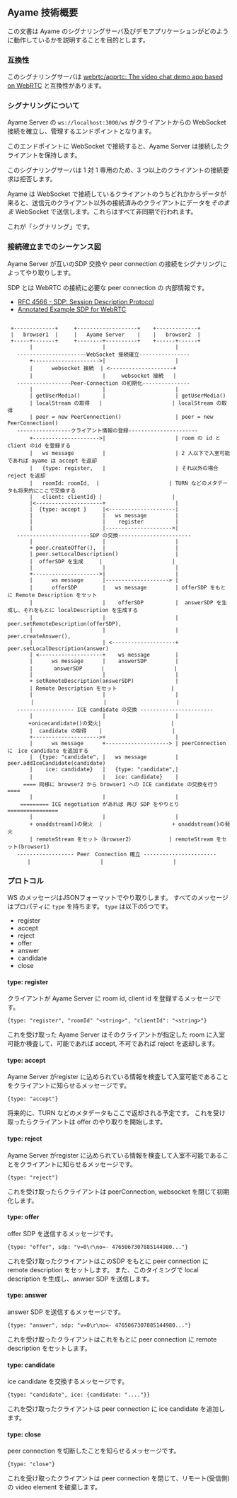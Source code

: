 ## Ayame 技術概要

この文書は Ayame のシグナリングサーバ及びデモアプリケーションがどのように動作しているかを説明することを目的とします。

### 互換性

このシグナリングサーバは [webrtc/apprtc: The video chat demo app based on WebRTC](https://github.com/webrtc/apprtc) と互換性があります。

### シグナリングについて

Ayame Server の `ws://localhost:3000/ws` がクライアントからの WebSocket 接続を確立し、管理するエンドポイントとなります。

このエンドポイントに WebSocket で接続すると、Ayame Server は接続したクライアントを保持します。

このシグナリングサーバは 1 対 1 専用のため、3 つ以上のクライアントの接続要求は拒否します。

Ayame は WebSocket で接続しているクライアントのうちどれかからデータが来ると、送信元のクライアント以外の接続済みのクライアントにデータを*そのまま* WebSocket で送信します。これらはすべて非同期で行われます。

これが「シグナリング」です。

### 接続確立までのシーケンス図

Ayame Server が互いのSDP 交換や peer connection の接続をシグナリングによってやり取りします。

SDP とは WebRTC の接続に必要な peer connection の 内部情報です。 

- [RFC 4566 \- SDP: Session Description Protocol](https://tools.ietf.org/html/rfc4566)
- [Annotated Example SDP for WebRTC](https://tools.ietf.org/html/draft-ietf-rtcweb-sdp-11)

 ```

  +-------------+     +-------------------+    +-------------+
  |   browser1  |     |   Ayame Server    |    |   browser2  |
  +-----+-------+     +--------+----------+    +------+------+
        |                      |                      |
    ----------------------WebSocket 接続確立----------------
        +--------------------->|                      |
        |      websocket 接続  | <--------------------+
        |                      |     websocket 接続   |
    -----------------Peer-Connection の初期化---------------
        |                      |                      |
        | getUserMedia()       |                      | getUserMedia() 
        | localStream の取得   |                      | localStream の取得 
        | peer = new PeerConnection()                 | peer = new PeerConnection()
    -----------------クライアント情報の登録----------------------
        +--------------------->|                      | room の id と client のid を登録する
        |   ws message         |                      | 2 人以下で入室可能であれば ayame は accept を返却
        |   {type: register,   |                      | それ以外の場合 reject を返却
        |   roomId: roomId,  |                      | TURN などのメタデータも将来的にここで交換する
        |   client: clientId} |                      |
        |<---------------------+                      |
        |  {type: accept }     |<---------------------|
        |                      |   ws message         | 
        |                      |    register          |  
        |                      |--------------------->|
    -----------------------SDP の交換-----------------------
        |                      |                      |
        + peer.createOffer(),  |                      |
        | peer.setLocalDescription()                  |
        |  offerSDP を生成     |                      |
        |                      |                      |
        +--------------------->|                      |
        |      ws message      |--------------------> |
        |      offerSDP        |   ws message         | offerSDP をもとに Remote Description をセット
        |                      |    offerSDP          |  answerSDP を生成し、それをもとに localDescription を生成する
        |                      |                      |　peer.setRemoteDescription(offerSDP),
        |                      |                      |  peer.createAnswer(),
        |                      | <--------------------+  peer.setLocalDescription(answer)
        | <--------------------+    ws message        |
        |      ws message      |    answerSDP         |
        |     　answerSDP      |                      |
        |                      |                      |
        + setRemoteDescription(answerSDP)             |
        | Remote Description をセット                 |
        |                      |                      |
　   　 |                      |                      |
    ------------------ ICE candidate の交換 -----------------------
        |                      |                      |
　　　　+onicecandidate()の発火|                      |
        |  candidate の取得    |                      |
        +--------------------->+                      |
        |      ws message      +--------------------> | peerConnection に　ice candidate を追加する
        |  {type: "candidate", |   ws message         | peer.addIceCandidate(candidate)
        |    ice: candidate}   |   {type: "candidate",|
        |                      |   ice: candidate}    |　
      ==== 同様に browser2 から browser1 への ICE candidate の交換を行う ====
        |                      |                      |
     ========= ICE negotiation があれば 再び SDP をやりとり ================
        |                      |                      |
        + onaddstream()の発火  |                      + onaddstream()の発火
        | remoteStream をセット（browser2）           | remoteStream をセット(browser1)
    ------------------ Peer　Connection 確立 -----------------------
 　　   |                      |                      |　
```


### プロトコル

WS のメッセージはJSONフォーマットでやり取りします。
すべてのメッセージはプロパティに `type` を持ちます。
`type` は以下の5つです。

- register
- accept
- reject
- offer
- answer
- candidate
- close

#### type: register

クライアントが Ayame Server に room id, client id を登録するメッセージです。

```
{type: "register", "roomId" "<string>", "clientId": "<string>"}
```

これを受け取った Ayame Server はそのクライアントが指定した room に入室可能か検査して、可能であれば accept, 不可であれば reject を返却します。

#### type: accept

Ayame Server がregister に込められている情報を検査して入室可能であることをクライアントに知らせるメッセージです。

```
{type: "accept"}
```

将来的に、TURN などのメタデータもここで返却される予定です。
これを受け取ったらクライアントは offer のやり取りを開始します。

#### type: reject

Ayame Server がregister に込められている情報を検査して入室不可能であることをクライアントに知らせるメッセージです。

```
{type: "reject"}
```

これを受け取ったらクライアントは peerConnection, websocket を閉じて初期化します。

#### type: offer

offer SDP を送信するメッセージです。

```
{type: "offer", sdp: "v=0\r\no=- 4765067307885144980..."}
```

これを受け取ったクライアントはこのSDP をもとに peer connection に remote description をセットします。
また、このタイミングで local description を生成し、anwser SDP を送信します。

#### type: answer

answer SDP を送信するメッセージです。

```
{type: "answer", sdp: "v=0\r\no=- 4765067307885144980..."}
```

これを受け取ったクライアントはこれをもとに peer connection に remote description をセットします。

#### type: candidate

ice candidate を交換するメッセージです。

```
{type: "candidate", ice: {candidate: "...."}}
```

これを受け取ったクライアントは peer connection に ice candidate を追加します。

#### type: close

peer connection を切断したことを知らせるメッセージです。

```
{type: "close"}
```

これを受け取ったクライアントは peer connection を閉じて、リモート(受信側)の video element を破棄します。
